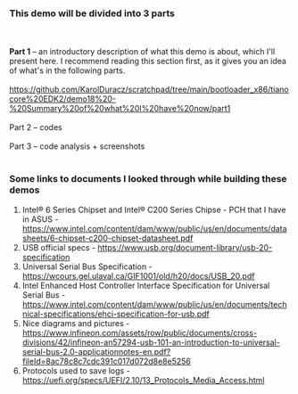 
<h3>This demo will be divided into 3 parts</h3>

<br /><br />
<b>Part 1</b> – an introductory description of what this demo is about, which I'll present here. I recommend reading this section first, as it gives you an idea of 
​​what's in the following parts.
<br /><br />
https://github.com/KarolDuracz/scratchpad/tree/main/bootloader_x86/tianocore%20EDK2/demo18%20-%20Summary%20of%20what%20I%20have%20now/part1
<br /><br />
Part 2 – codes
<br /><br />
Part 3 – code analysis + screenshots
<br /><br />

<h3>Some links to documents I looked through while building these demos</h3>

1. Intel® 6 Series Chipset and Intel® C200 Series Chipse - PCH that I have in ASUS - https://www.intel.com/content/dam/www/public/us/en/documents/datasheets/6-chipset-c200-chipset-datasheet.pdf
2. USB official specs - https://www.usb.org/document-library/usb-20-specification
3. Universal Serial Bus Specification - https://wcours.gel.ulaval.ca/GIF1001/old/h20/docs/USB_20.pdf
4. Intel Enhanced Host Controller Interface Specification for Universal Serial Bus - https://www.intel.com/content/dam/www/public/us/en/documents/technical-specifications/ehci-specification-for-usb.pdf
5. Nice diagrams and pictures - https://www.infineon.com/assets/row/public/documents/cross-divisions/42/infineon-an57294-usb-101-an-introduction-to-universal-serial-bus-2.0-applicationnotes-en.pdf?fileId=8ac78c8c7cdc391c017d072d8e8e5256
6. Protocols used to save logs - https://uefi.org/specs/UEFI/2.10/13_Protocols_Media_Access.html
